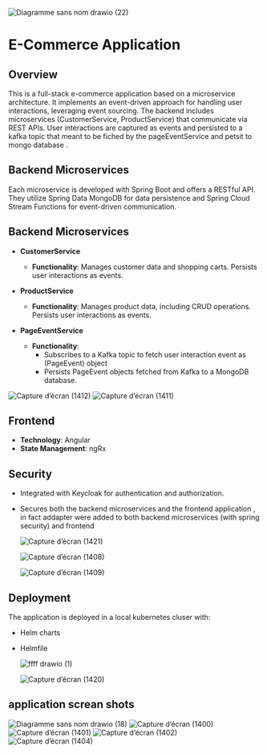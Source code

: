 ![Diagramme sans nom drawio (22)](https://github.com/soulaimanGhailan/fullstack-ecomApp-microservices-kafka-angular-kuberenates/assets/99770237/17860306-d844-4ff4-81e9-e91b4f004ce8)

# E-Commerce Application

## Overview
This is a full-stack e-commerce application based on a microservice architecture. It implements an event-driven approach for handling user interactions, leveraging event sourcing. The backend includes microservices (CustomerService, ProductService) that communicate via REST APIs. User interactions are captured as events and persisted to a kafka topic that meant to be fiched by the pageEventService and petsit to mongo database .

## Backend Microservices
Each microservice is developed with Spring Boot and offers a RESTful API. They utilize Spring Data MongoDB for data persistence and Spring Cloud Stream Functions for event-driven communication.

## Backend Microservices
- **CustomerService**
    - **Functionality**: Manages customer data and shopping carts. Persists user interactions as events.
  
- **ProductService**
    - **Functionality**: Manages product data, including CRUD operations. Persists user interactions as events.

- **PageEventService**
    - **Functionality**: 
        - Subscribes to a Kafka topic to fetch user interaction event as (PageEvent) object
        - Persists PageEvent objects fetched from Kafka to a MongoDB database.
          
![Capture d’écran (1412)](https://github.com/soulaimanGhailan/fullstack-ecomApp-microservices-kafka-angular-kuberenates/assets/99770237/8ce09356-9e70-4811-9e35-abd7885cfa47)
![Capture d’écran (1411)](https://github.com/soulaimanGhailan/fullstack-ecomApp-microservices-kafka-angular-kuberenates/assets/99770237/bc6471a7-dbbc-4c3e-a3a5-e52942677b8c)


## Frontend
- **Technology**: Angular
- **State Management**: ngRx

## Security
- Integrated with Keycloak for authentication and authorization.
- Secures both the backend microservices and the frontend application , in fact addapter were added to both backend microservices (with spring security) and frontend
  
  ![Capture d’écran (1421)](https://github.com/soulaimanGhailan/fullstack-ecomApp-microservices-kafka-angular-kuberenates/assets/99770237/a4e8ff0b-0274-4186-8cfb-6eaf5d7c6cc6)

  ![Capture d’écran (1408)](https://github.com/soulaimanGhailan/fullstack-ecomApp-microservices-kafka-angular-kuberenates/assets/99770237/bddf2ab2-5da2-485f-8214-1f1c7e26d6fd)
  
  ![Capture d’écran (1409)](https://github.com/soulaimanGhailan/fullstack-ecomApp-microservices-kafka-angular-kuberenates/assets/99770237/bcef7997-59c5-4ac3-9ae2-bf6ce5158adf)



## Deployment
The application is deployed in a local kubernetes cluser with:
- Helm charts
- Helmfile
  
  ![ffff drawio (1)](https://github.com/soulaimanGhailan/fullstack-ecomApp-microservices-kafka-angular-kuberenates/assets/99770237/3a719ad3-a85a-4880-9c07-0cd73db45b86)

  ![Capture d’écran (1420)](https://github.com/soulaimanGhailan/fullstack-ecomApp-microservices-kafka-angular-kuberenates/assets/99770237/26bfed6c-52ed-4da0-8a0a-37da356d297f)


## application screan shots

![Diagramme sans nom drawio (18)](https://github.com/soulaimanGhailan/fullstack-ecomApp-microservices-kafka-angular-kuberenates/assets/99770237/73d32ea7-b7c2-4147-b050-d73e7a583ce8)
![Capture d’écran (1400)](https://github.com/soulaimanGhailan/fullstack-ecomApp-microservices-kafka-angular-kuberenates/assets/99770237/1a3d9824-9320-4c10-8332-8c3b877271e2)
![Capture d’écran (1401)](https://github.com/soulaimanGhailan/fullstack-ecomApp-microservices-kafka-angular-kuberenates/assets/99770237/4dc4b1ca-9d08-4746-9ea5-bbdfa9773ae0)
![Capture d’écran (1402)](https://github.com/soulaimanGhailan/fullstack-ecomApp-microservices-kafka-angular-kuberenates/assets/99770237/262b86b0-b54d-4baf-a124-ec6859cc1a9f)
![Capture d’écran (1404)](https://github.com/soulaimanGhailan/fullstack-ecomApp-microservices-kafka-angular-kuberenates/assets/99770237/43985f93-fe7a-4a12-8847-f062c4fbe564)




